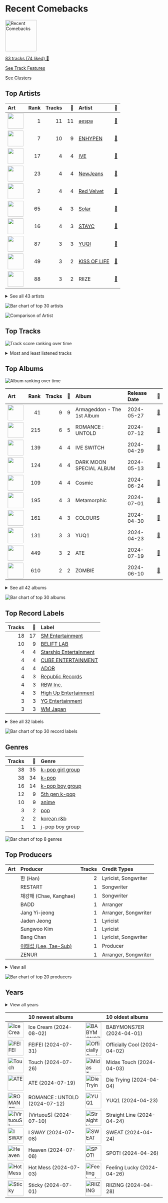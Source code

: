 # Recent Comebacks


<img src="https://mosaic.scdn.co/640/ab67616d00001e0207568782625b85282541394bab67616d00001e0211c27127b91e1e4266152362ab67616d00001e024f6afc385052250c766a5683ab67616d00001e02bf32f4be80afeb0e1a09b27d" alt="Recent Comebacks" width="100" />

[83 tracks (74 liked) 🔗](https://open.spotify.com/playlist/2UAy7fw8nOjoJvFsNZtjbI)

[See Track Features](audio_features.md)

[See Clusters](clusters/overview.md)

## Top Artists

| Art | Rank | Tracks | 💚 | Artist | 🔗 |
|:---|---:|---:|---:|:---|:---|
| <img src="https://i.scdn.co/image/ab6761610000e5eb573935eb61a1897aeb43c531" alt="" width="50" /> | 1 | 11 | 11 | [aespa](../../artists/aespa/overview.md) | [🔗](https://open.spotify.com/artist/6YVMFz59CuY7ngCxTxjpxE) |
| <img src="https://i.scdn.co/image/ab6761610000e5eb8665a74333bb3ca3fde5c06a" alt="" width="50" /> | 7 | 10 | 9 | [ENHYPEN](../../artists/enhypen/overview.md) | [🔗](https://open.spotify.com/artist/5t5FqBwTcgKTaWmfEbwQY9) |
| <img src="https://i.scdn.co/image/ab6761610000e5eb8939960e5144b51d7903899f" alt="" width="50" /> | 17 | 4 | 4 | [IVE](../../artists/ive/overview.md) | [🔗](https://open.spotify.com/artist/6RHTUrRF63xao58xh9FXYJ) |
| <img src="https://i.scdn.co/image/ab6761610000e5eb80668ba2b15094d083780ea9" alt="" width="50" /> | 23 | 4 | 4 | [NewJeans](../../artists/newjeans/overview.md) | [🔗](https://open.spotify.com/artist/6HvZYsbFfjnjFrWF950C9d) |
| <img src="https://i.scdn.co/image/ab6761610000e5eb02a562ea6b1dc718394010ac" alt="" width="50" /> | 2 | 4 | 4 | [Red Velvet](../../artists/red_velvet/overview.md) | [🔗](https://open.spotify.com/artist/1z4g3DjTBBZKhvAroFlhOM) |
| <img src="https://i.scdn.co/image/ab6761610000e5ebb0b4c8d0a415cab50e033129" alt="" width="50" /> | 65 | 4 | 3 | [Solar](../../artists/solar/overview.md) | [🔗](https://open.spotify.com/artist/5cYcI546S8Lf97m4mNdYLD) |
| <img src="https://i.scdn.co/image/ab6761610000e5eb6d2c52a7bb1e4582c6340529" alt="" width="50" /> | 16 | 4 | 3 | [STAYC](../../artists/stayc/overview.md) | [🔗](https://open.spotify.com/artist/01XYiBYaoMJcNhPokrg0l0) |
| <img src="https://i.scdn.co/image/ab6761610000e5eb569026949c9d74d8448c6559" alt="" width="50" /> | 87 | 3 | 3 | [YUQI](../../artists/yuqi/overview.md) | [🔗](https://open.spotify.com/artist/22aCD8IrQZjcPgZw728QT6) |
| <img src="https://i.scdn.co/image/ab6761610000e5eb77f6a3aedfcc4eba07fa14b3" alt="" width="50" /> | 49 | 3 | 2 | [KISS OF LIFE](../../artists/kiss_of_life/overview.md) | [🔗](https://open.spotify.com/artist/4TEK9tIkcoxib4GxT3O4ky) |
| <img src="https://i.scdn.co/image/ab6761610000e5eb1402fcb25db7c508972e172d" alt="" width="50" /> | 88 | 3 | 2 | RIIZE | [🔗](https://open.spotify.com/artist/2jOm3cYujQx6o1dxuiuqaX) |


<details>
<summary>See all 43 artists</summary>

| Art | Rank | Tracks | 💚 | Artist | 🔗 |
|:---|---:|---:|---:|:---|:---|
| <img src="https://i.scdn.co/image/ab6761610000e5eb75237a1ba0379041476012b3" alt="" width="50" /> | 10 | 3 | 2 | [Stray Kids](../../artists/stray_kids/overview.md) | [🔗](https://open.spotify.com/artist/2dIgFjalVxs4ThymZ67YCE) |
| <img src="https://i.scdn.co/image/ab6761610000e5eb9b445a3abb3dda380ec07243" alt="" width="50" /> | 12 | 2 | 2 | [SEVENTEEN](../../artists/seventeen/overview.md) | [🔗](https://open.spotify.com/artist/7nqOGRxlXj7N2JYbgNEjYH) |
| <img src="https://i.scdn.co/image/ab6761610000e5eb76643c12c77c6f4de9f5fdb5" alt="" width="50" /> | 37 | 2 | 2 | [EVERGLOW](../../artists/everglow/overview.md) | [🔗](https://open.spotify.com/artist/3ZZzT0naD25RhY2uZvIKkJ) |
| <img src="https://i.scdn.co/image/ab6761610000e5ebb0e2700dbc17b43328038f7a" alt="" width="50" /> | 5 | 2 | 2 | [ITZY](../../artists/itzy/overview.md) | [🔗](https://open.spotify.com/artist/2KC9Qb60EaY0kW4eH68vr3) |
| <img src="https://i.scdn.co/image/ab6761610000e5ebfbdd3f060e1cbe9e8eeaecac" alt="" width="50" /> | 148 | 2 | 2 | NAYEON | [🔗](https://open.spotify.com/artist/1VwDG9aBflQupaFNjUru9A) |
| <img src="https://i.scdn.co/image/ab6761610000e5ebc88257a512bc6cec18b7bc12" alt="" width="50" /> | 86 | 2 | 2 | BABYMONSTER | [🔗](https://open.spotify.com/artist/1SIocsqdEefUTE6XKGUiVS) |
| <img src="https://i.scdn.co/image/ab6761610000e5eb8acf72a6c3da24a6483255fa" alt="" width="50" /> | 68 | 1 | 1 | JEON SOMI | [🔗](https://open.spotify.com/artist/7zYj9S9SdIunYCfSm7vzAR) |
| <img src="https://i.scdn.co/image/ab6761610000e5eb9ec01c462c51ab9c67572abe" alt="" width="50" /> | 128 | 1 | 1 | Lexie Liu | [🔗](https://open.spotify.com/artist/6fs2or0cKLEM2xohWq8SoX) |
| <img src="https://i.scdn.co/image/ab6761610000e5eb846662aa85d520b2442d3cd5" alt="" width="50" /> | 70 | 1 | 1 | [BIBI](../../artists/bibi/overview.md) | [🔗](https://open.spotify.com/artist/6UbmqUEgjLA6jAcXwbM1Z9) |
| <img src="https://i.scdn.co/image/ab6761610000e5eb00beb181c5f5464f4562f90f" alt="" width="50" /> | 66 | 1 | 1 | [AKMU](../../artists/akmu/overview.md) | [🔗](https://open.spotify.com/artist/6OwKE9Ez6ALxpTaKcT5ayv) |
| <img src="https://i.scdn.co/image/ab6761610000e5ebced85d5f223e7301022a8599" alt="" width="50" /> | 40 | 1 | 1 | [SUNMI](../../artists/sunmi/overview.md) | [🔗](https://open.spotify.com/artist/6MoXcK2GyGg7FIyxPU5yW6) |
| <img src="https://i.scdn.co/image/ab6761610000e5eb2af0d0a6ee7180180dee3439" alt="" width="50" /> | 354 | 1 | 1 | SUHO | [🔗](https://open.spotify.com/artist/5zkf2Na8DKKJmtWX5Xrx3m) |
| <img src="https://i.scdn.co/image/ab6761610000e5eb2e75abbdf622da095f8b21cd" alt="" width="50" /> | 29 | 1 | 1 | [Dreamcatcher](../../artists/dreamcatcher/overview.md) | [🔗](https://open.spotify.com/artist/5V1qsQHdXNm4ZEZHWvFnqQ) |
| <img src="https://i.scdn.co/image/ab6761610000e5eb67810e4c96d753c946f54578" alt="" width="50" /> | 405 | 1 | 1 | Kep1er | [🔗](https://open.spotify.com/artist/5R7AMwDeroq6Ls0COQYpS4) |
| <img src="https://i.scdn.co/image/ab6761610000e5ebbc333412dcb39d8ef2bd91cc" alt="" width="50" /> | 127 | 1 | 1 | ZICO | [🔗](https://open.spotify.com/artist/4XpUIb8uuNlIWVKmgKZXC0) |
| <img src="https://i.scdn.co/image/ab6761610000e5eb5e97e9ea9133fbfa41e27498" alt="" width="50" /> | 8 | 1 | 1 | [TAEYEON](../../artists/taeyeon/overview.md) | [🔗](https://open.spotify.com/artist/3qNVuliS40BLgXGxhdBdqu) |
| <img src="https://i.scdn.co/image/ab6761610000e5ebd32fab76d88b728b883ebe03" alt="" width="50" /> | 69 | 1 | 1 | [WINTER](../../artists/winter/overview.md) | [🔗](https://open.spotify.com/artist/3mPquBmMu97Iq9TpzQ6ayI) |
| <img src="https://i.scdn.co/image/ab6761610000e5eb19b8aa4c64048670082c8e17" alt="" width="50" /> | 413 | 1 | 1 | KATSEYE | [🔗](https://open.spotify.com/artist/3c0gDdb9lhnHGFtP4prQpn) |
| | 413 | 1 | 1 | JULIE | [🔗](https://open.spotify.com/artist/3ZMTicGYs90UxyTEIScT5h) |
| <img src="https://i.scdn.co/image/ab6761610000e5ebf557ea741ee17c12dc7831b9" alt="" width="50" /> | 165 | 1 | 1 | TOKiMONSTA | [🔗](https://open.spotify.com/artist/3VwKSHAfgzV1DOHV0aANCI) |
| <img src="https://i.scdn.co/image/ab6761610000e5eb7edab262fe9cd72796d65421" alt="" width="50" /> | 156 | 1 | 1 | JO1 | [🔗](https://open.spotify.com/artist/2koP6FEfIEVk4l2Fe6jFhu) |
| <img src="https://i.scdn.co/image/ab6761610000e5eb760f73ec37178141135e3a16" alt="" width="50" /> | 413 | 1 | 1 | BADVILLAIN | [🔗](https://open.spotify.com/artist/2Y7fY3aflbCTxp6h5hw0CV) |
| <img src="https://i.scdn.co/image/ab6761610000e5eb7fd16327c86d500f83be1d6a" alt="" width="50" /> | 6 | 1 | 1 | [(G)I-DLE](../../artists/(g)i-dle/overview.md) | [🔗](https://open.spotify.com/artist/2AfmfGFbe0A0WsTYm0SDTx) |
| <img src="https://i.scdn.co/image/ab6761610000e5eb1edc72b57c227d48e28888b1" alt="" width="50" /> | 22 | 1 | 1 | [NMIXX](../../artists/nmixx/overview.md) | [🔗](https://open.spotify.com/artist/28ot3wh4oNmoFOdVajibBl) |
| <img src="https://i.scdn.co/image/ab6761610000e5ebd95cf4457fac4cc62311f84f" alt="" width="50" /> | 110 | 1 | 1 | JENNIE | [🔗](https://open.spotify.com/artist/250b0Wlc5Vk0CoUsaCY84M) |
| <img src="https://i.scdn.co/image/ab6761610000e5eb0576f9b8cd1e8c68afe0e3e6" alt="" width="50" /> | 413 | 1 | 1 | ARTMS | [🔗](https://open.spotify.com/artist/213zHiFZwtDVEqyxeCbk07) |
| <img src="https://i.scdn.co/image/ab6761610000e5eb425f54ce1d759837ec70f360" alt="" width="50" /> | 99 | 1 | 1 | BANG YEDAM | [🔗](https://open.spotify.com/artist/1slszTGbkp1uNnI6G5uD0X) |
| <img src="https://i.scdn.co/image/ab6761610000e5eb71b6b30387a37f787507e537" alt="" width="50" /> | 378 | 1 | 1 | Xdinary Heroes | [🔗](https://open.spotify.com/artist/1khChLj7REGqjM043PlYyn) |
| <img src="https://i.scdn.co/image/ab6761610000e5eb0405e7cc11aecb995703d398" alt="" width="50" /> | 73 | 1 | 1 | [Jackson Wang](../../artists/jackson_wang/overview.md) | [🔗](https://open.spotify.com/artist/1kfWoWgCugPkyxQP8lkRlY) |
| <img src="https://i.scdn.co/image/ab6761610000e5ebeb30a593572712cb0a32a645" alt="" width="50" /> | 28 | 1 | 1 | [WENDY](../../artists/wendy/overview.md) | [🔗](https://open.spotify.com/artist/0FRUZvZNPzM3YJMABJxf2K) |
| <img src="https://i.scdn.co/image/ab6761610000e5ebc90b4ce521212ed4c9f6b529" alt="" width="50" /> | 159 | 1 | 0 | ZEROBASEONE | [🔗](https://open.spotify.com/artist/7cjg7EkeZy3OI5o9Qthc6n) |
| <img src="https://i.scdn.co/image/ab6761610000e5ebf079b411705b38460bf575e6" alt="" width="50" /> | 277 | 1 | 0 | LISA | [🔗](https://open.spotify.com/artist/5L1lO4eRHmJ7a0Q6csE5cT) |
| <img src="https://i.scdn.co/image/ab6761610000e5eb450f7ba269d8a1ac6729081e" alt="" width="50" /> | 219 | 1 | 0 | XG | [🔗](https://open.spotify.com/artist/0LOK81e9H5lr61HlGGHqwA) |

</details>


![Bar chart of top 30 artists](../../images/playlists/recent_comebacks/artists.png)

![Comparison of Artist](../../images/playlists/recent_comebacks/artists_comparison.png)

## Top Tracks

![Track score ranking over time](../../images/playlists/recent_comebacks/top_tracks_time_series.png)


<details>
<summary>Most and least listened tracks</summary>

| Rank | ​ | Most listened tracks | Rank | ​​ | Least listened tracks |
|---:|:---|:---|---:|:---|:---|
| 82 | <img src="https://i.scdn.co/image/ab67616d0000b273090cfa22962b115ac530674c" alt="Armageddon - The 1st Album" width="50" /> | [Armageddon](../../artists/aespa/overview.md) | 917 | <img src="https://i.scdn.co/image/ab67616d0000b2734f6afc385052250c766a5683" alt="BABYMONS7ER" width="50" /> | LIKE THAT |
| 113 | <img src="https://i.scdn.co/image/ab67616d0000b2734f6afc385052250c766a5683" alt="BABYMONS7ER" width="50" /> | SHEESH | 917 | <img src="https://i.scdn.co/image/ab67616d0000b27355a4b0d253296e5fe7516d45" alt="DARK MOON SPECIAL ALBUM &lt;MEMORABILIA&gt;" width="50" /> | [Lucifer](../../artists/enhypen/overview.md) |
| 130 | <img src="https://i.scdn.co/image/ab67616d0000b273090cfa22962b115ac530674c" alt="Armageddon - The 1st Album" width="50" /> | [Mine](../../artists/aespa/overview.md) | 917 | <img src="https://i.scdn.co/image/ab67616d0000b27397265410628ab7f94a380c9d" alt="Rockstar" width="50" /> | Rockstar |
| 137 | <img src="https://i.scdn.co/image/ab67616d0000b273bf32f4be80afeb0e1a09b27d" alt="Officially Cool" width="50" /> | Officially Cool | 917 | <img src="https://i.scdn.co/image/ab67616d0000b273f42408abe884b81be4f9121b" alt="Ice Cream" width="50" /> | Ice Cream |
| 140 | <img src="https://i.scdn.co/image/ab67616d0000b273090cfa22962b115ac530674c" alt="Armageddon - The 1st Album" width="50" /> | [Supernova](../../artists/aespa/overview.md) | 917 | <img src="https://i.scdn.co/image/ab67616d0000b27373f05e5c2f5ec5cd07c6b6d9" alt="NA" width="50" /> | Magic (Feat. JULIE of KISS OF LIFE) |
| 167 | <img src="https://i.scdn.co/image/ab67616d0000b273090cfa22962b115ac530674c" alt="Armageddon - The 1st Album" width="50" /> | [Long Chat (#♥)](../../artists/aespa/overview.md) | 917 | <img src="https://i.scdn.co/image/ab67616d0000b27351700837cdbc6adddb88560a" alt="ATE" width="50" /> | [JJAM](../../artists/stray_kids/overview.md) |
| 186 | <img src="https://i.scdn.co/image/ab67616d0000b27307568782625b85282541394b" alt="Midas Touch" width="50" /> | [Midas Touch](../../artists/kiss_of_life/overview.md) | 917 | <img src="https://i.scdn.co/image/ab67616d0000b2737e76c17cfbc723800452a24f" alt="Touch" width="50" /> | Touch |
| 190 | <img src="https://i.scdn.co/image/ab67616d0000b27355a4b0d253296e5fe7516d45" alt="DARK MOON SPECIAL ALBUM &lt;MEMORABILIA&gt;" width="50" /> | [Fatal Trouble](../../artists/enhypen/overview.md) | 917 | <img src="https://i.scdn.co/image/ab67616d0000b27330e20e5e4aed73c95a7027c3" alt="ZOMBIE" width="50" /> | [Colourz](../../artists/everglow/overview.md) |
| 197 | <img src="https://i.scdn.co/image/ab67616d0000b27364097227a67397e231047524" alt="Cosmic" width="50" /> | [Cosmic](../../artists/red_velvet/overview.md) | 917 | <img src="https://i.scdn.co/image/ab67616d0000b2737e1eeb0d7cc374a168369c80" alt="Supernatural" width="50" /> | [Supernatural](../../artists/newjeans/overview.md) |
| 198 | <img src="https://i.scdn.co/image/ab67616d0000b27364097227a67397e231047524" alt="Cosmic" width="50" /> | [Sunflower](../../artists/red_velvet/overview.md) | 917 | <img src="https://i.scdn.co/image/ab67616d0000b27330e20e5e4aed73c95a7027c3" alt="ZOMBIE" width="50" /> | [ZOMBIE](../../artists/everglow/overview.md) |

</details>

## Top Albums

![Album ranking over time](../../images/playlists/recent_comebacks/top_albums_time_series.png)

| Art | Rank | Tracks | 💚 | Album | Release Date | 🔗 |
|:---|---:|---:|---:|:---|:---|:---|
| <img src="https://i.scdn.co/image/ab67616d0000b273090cfa22962b115ac530674c" alt="" width="50" /> | 41 | 9 | 9 | Armageddon - The 1st Album | 2024-05-27 | [🔗](https://open.spotify.com/album/058hCti9Bupb5CJc6bd3VB) |
| <img src="https://i.scdn.co/image/ab67616d0000b273653887a83332de0350151f10" alt="" width="50" /> | 215 | 6 | 5 | ROMANCE : UNTOLD | 2024-07-12 | [🔗](https://open.spotify.com/album/05I8FltCMnGa3kE38mpOkL) |
| <img src="https://i.scdn.co/image/ab67616d0000b27326cc1062ed475f238d244141" alt="" width="50" /> | 139 | 4 | 4 | IVE SWITCH | 2024-04-29 | [🔗](https://open.spotify.com/album/7z61DsZtWO2S4nC5xd0b9p) |
| <img src="https://i.scdn.co/image/ab67616d0000b27355a4b0d253296e5fe7516d45" alt="" width="50" /> | 124 | 4 | 4 | DARK MOON SPECIAL ALBUM <MEMORABILIA> | 2024-05-13 | [🔗](https://open.spotify.com/album/0OhJwEzXbK9Km6GQSPdmPU) |
| <img src="https://i.scdn.co/image/ab67616d0000b27364097227a67397e231047524" alt="" width="50" /> | 109 | 4 | 4 | Cosmic | 2024-06-24 | [🔗](https://open.spotify.com/album/5E8apoFsaUFhZxGGSju6aW) |
| <img src="https://i.scdn.co/image/ab67616d0000b2730cac27fa1830d50ff4a7a20d" alt="" width="50" /> | 195 | 4 | 3 | Metamorphic | 2024-07-01 | [🔗](https://open.spotify.com/album/6eTCq3XOz0rVJnelXro3Vk) |
| <img src="https://i.scdn.co/image/ab67616d0000b2733da7d11b9a40ccc0edf18961" alt="" width="50" /> | 161 | 4 | 3 | COLOURS | 2024-04-30 | [🔗](https://open.spotify.com/album/5Q1cKPuB4vPk8bIdfZH7Fm) |
| <img src="https://i.scdn.co/image/ab67616d0000b2736f99ccfe83f1eabd15ad3a14" alt="" width="50" /> | 131 | 3 | 3 | YUQ1 | 2024-04-23 | [🔗](https://open.spotify.com/album/7LYc8ngbhwha4aGJ5kVauc) |
| <img src="https://i.scdn.co/image/ab67616d0000b27351700837cdbc6adddb88560a" alt="" width="50" /> | 449 | 3 | 2 | ATE | 2024-07-19 | [🔗](https://open.spotify.com/album/3WdsoMKRqtw5Sgg67YrpnY) |
| <img src="https://i.scdn.co/image/ab67616d0000b27330e20e5e4aed73c95a7027c3" alt="" width="50" /> | 610 | 2 | 2 | ZOMBIE | 2024-06-10 | [🔗](https://open.spotify.com/album/6vGrWJmYXU9VqiqpOwPJ2r) |


<details>
<summary>See all 42 albums</summary>

| Art | Rank | Tracks | 💚 | Album | Release Date | 🔗 |
|:---|---:|---:|---:|:---|:---|:---|
| <img src="https://i.scdn.co/image/ab67616d0000b2737e1eeb0d7cc374a168369c80" alt="" width="50" /> | 494 | 2 | 2 | Supernatural | 2024-06-21 | [🔗](https://open.spotify.com/album/1FVw30SoC91lq1UZ6N9rwN) |
| <img src="https://i.scdn.co/image/ab67616d0000b2736c498180e56f57e7d7bcdb86" alt="" width="50" /> | 271 | 2 | 2 | SEVENTEEN BEST ALBUM '17 IS RIGHT HERE' | 2024-04-29 | [🔗](https://open.spotify.com/album/2Jrp37x38qZqtyrIrfxN4H) |
| <img src="https://i.scdn.co/image/ab67616d0000b27373f05e5c2f5ec5cd07c6b6d9" alt="" width="50" /> | 279 | 2 | 2 | NA | 2024-06-14 | [🔗](https://open.spotify.com/album/5zQI9dFbS9TrhvC9clgjz7) |
| <img src="https://i.scdn.co/image/ab67616d0000b273b657fbb27b17e7bd4691c2b2" alt="" width="50" /> | 193 | 2 | 2 | How Sweet | 2024-05-24 | [🔗](https://open.spotify.com/album/0EhZEM4RRz0yioTgucDhJq) |
| <img src="https://i.scdn.co/image/ab67616d0000b2734f6afc385052250c766a5683" alt="" width="50" /> | 94 | 2 | 2 | BABYMONS7ER | 2024-04-01 | [🔗](https://open.spotify.com/album/0eSbsl3j8jz96LC2NCLPc4) |
| <img src="https://i.scdn.co/image/ab67616d0000b27323a426c84e07e245fd609d84" alt="" width="50" /> | 156 | 2 | 2 | Algorhythm | 2024-05-15 | [🔗](https://open.spotify.com/album/7ji7zKkvRlYOsu3ehctQRx) |
| <img src="https://i.scdn.co/image/ab67616d0000b2734cd7f69b85766b3d3035c27c" alt="" width="50" /> | 187 | 2 | 1 | Sticky | 2024-07-01 | [🔗](https://open.spotify.com/album/3p68B7ZhETVmNbOov8JcF5) |
| <img src="https://i.scdn.co/image/ab67616d0000b2734d4c3b0dc9e24e3beb94325e" alt="" width="50" /> | 222 | 2 | 1 | RIIZING | 2024-04-28 | [🔗](https://open.spotify.com/album/4DdDtcluroMFPVLWFKykqk) |
| <img src="https://i.scdn.co/image/ab67616d0000b2731be74ecf7c58d22c00eea468" alt="" width="50" /> | 610 | 1 | 1 | [VirtuouS] | 2024-07-10 | [🔗](https://open.spotify.com/album/4PkR73YJKj5RGkC7QZVpM2) |
| <img src="https://i.scdn.co/image/ab67616d0000b273ec449471d321ade6ee416230" alt="" width="50" /> | 551 | 1 | 1 | Troubleshooting | 2024-04-30 | [🔗](https://open.spotify.com/album/26ogXm7X0kUSidtoaQVBei) |
| <img src="https://i.scdn.co/image/ab67616d0000b2737e76c17cfbc723800452a24f" alt="" width="50" /> | 610 | 1 | 1 | Touch | 2024-07-26 | [🔗](https://open.spotify.com/album/1hjqg3TuQ2YqooaPhxHwdv) |
| <img src="https://i.scdn.co/image/ab67616d0000b273f5a58b50c23c26f036418b10" alt="" width="50" /> | 587 | 1 | 1 | Straight Line | 2024-04-24 | [🔗](https://open.spotify.com/album/58nZRpRVzO9INTkg5Ystph) |
| <img src="https://i.scdn.co/image/ab67616d0000b2731b8ae147aceb9fc130391287" alt="" width="50" /> | 146 | 1 | 1 | SPOT! | 2024-04-26 | [🔗](https://open.spotify.com/album/3K3C9JjwCGQAzj3Bu7BUaI) |
| <img src="https://i.scdn.co/image/ab67616d0000b27369ad639dd6829cb2414a53f9" alt="" width="50" /> | 201 | 1 | 1 | RIIZING - The 1st Mini Album | 2024-06-17 | [🔗](https://open.spotify.com/album/23TA2tnqYnphv1MKkiS6x2) |
| <img src="https://i.scdn.co/image/ab67616d0000b273bf32f4be80afeb0e1a09b27d" alt="" width="50" /> | 107 | 1 | 1 | Officially Cool | 2024-04-02 | [🔗](https://open.spotify.com/album/7ak1PBCmrVLvOANEenebe9) |
| <img src="https://i.scdn.co/image/ab67616d0000b273ce09217bde99ac32fb509123" alt="" width="50" /> | 610 | 1 | 1 | OVERSTEP | 2024-06-03 | [🔗](https://open.spotify.com/album/15rdrWfjFtnMnzdZIemvoQ) |
| <img src="https://i.scdn.co/image/ab67616d0000b27307568782625b85282541394b" alt="" width="50" /> | 141 | 1 | 1 | Midas Touch | 2024-04-03 | [🔗](https://open.spotify.com/album/1HfTA0xDoZ0mswFO3GB3ef) |
| <img src="https://i.scdn.co/image/ab67616d0000b273d7112b403c7a97c2a3ad462c" alt="" width="50" /> | 186 | 1 | 1 | Love seeker | 2024-05-11 | [🔗](https://open.spotify.com/album/0fcbyNShvGubuLdQqpMSbF) |
| <img src="https://i.scdn.co/image/ab67616d0000b273370408df34b170c3402e84f2" alt="" width="50" /> | 610 | 1 | 1 | LOVE EPISODE | 2024-06-03 | [🔗](https://open.spotify.com/album/3HG5kKZPdKRspJFUvShae7) |
| <img src="https://i.scdn.co/image/ab67616d0000b273f42408abe884b81be4f9121b" alt="" width="50" /> | 610 | 1 | 1 | Ice Cream | 2024-08-02 | [🔗](https://open.spotify.com/album/5Q41ZTpaEpDVtgu1yAtAPR) |
| <img src="https://i.scdn.co/image/ab67616d0000b27366f7b6431ebb26c9b557a96b" alt="" width="50" /> | 375 | 1 | 1 | I SWAY | 2024-07-08 | [🔗](https://open.spotify.com/album/5WzUVTkKAvOayPui3DnsDz) |
| <img src="https://i.scdn.co/image/ab67616d0000b273979cf803b9d85291a17882ef" alt="" width="50" /> | 359 | 1 | 1 | Hot Mess | 2024-07-03 | [🔗](https://open.spotify.com/album/2PvpuCui1GVO8DkFcCHzYU) |
| <img src="https://i.scdn.co/image/ab67616d0000b2738f4f600429c480c475e8c5ad" alt="" width="50" /> | 197 | 1 | 1 | Heaven | 2024-07-08 | [🔗](https://open.spotify.com/album/68taLckvPxHRtNa8QjQJ5e) |
| <img src="https://i.scdn.co/image/ab67616d0000b273faad2d39e6eb398a6d5c8f47" alt="" width="50" /> | 508 | 1 | 1 | Feeling Lucky | 2024-04-26 | [🔗](https://open.spotify.com/album/4bc9PfPyv60qCh5S5g5eMb) |
| <img src="https://i.scdn.co/image/ab67616d0000b273211dd4f1141b597f5f1c2ac9" alt="" width="50" /> | 610 | 1 | 1 | FEIFEI | 2024-07-31 | [🔗](https://open.spotify.com/album/3iM9IcCKlZrTtvjgKvbtBW) |
| <img src="https://i.scdn.co/image/ab67616d0000b27311c27127b91e1e4266152362" alt="" width="50" /> | 189 | 1 | 1 | Die Trying | 2024-04-04 | [🔗](https://open.spotify.com/album/2Ov7bn3HyDgvAxtYPLosUR) |
| <img src="https://i.scdn.co/image/ab67616d0000b273a4dfc950d04a52b9efcd5c52" alt="" width="50" /> | 497 | 1 | 1 | Cheese | 2024-05-20 | [🔗](https://open.spotify.com/album/7qx75T9tAxkomFYsmFADV1) |
| <img src="https://i.scdn.co/image/ab67616d0000b2738231f3397bc3ac0d89815fa5" alt="" width="50" /> | 610 | 1 | 1 | Balloon in Love | 2024-06-13 | [🔗](https://open.spotify.com/album/2AxY2j1VRmHSoIooqtQ7p9) |
| <img src="https://i.scdn.co/image/ab67616d0000b2733eaf9b3c1c804fec2bb06ac0" alt="" width="50" /> | 610 | 1 | 1 | <Dall> | 2024-05-31 | [🔗](https://open.spotify.com/album/0hJloArA2Kb9xNBIv34osS) |
| <img src="https://i.scdn.co/image/ab67616d0000b273614336449d4e1000c65171cb" alt="" width="50" /> | 610 | 1 | 0 | WOKE UP | 2024-05-21 | [🔗](https://open.spotify.com/album/2e9eizo3Euh2aaBef2B2bw) |
| <img src="https://i.scdn.co/image/ab67616d0000b27378361eb2fde0048517f4a7f0" alt="" width="50" /> | 226 | 1 | 0 | SWEAT | 2024-04-24 | [🔗](https://open.spotify.com/album/0s6DjhEFFZOUSfnFmPMVIG) |
| <img src="https://i.scdn.co/image/ab67616d0000b27397265410628ab7f94a380c9d" alt="" width="50" /> | 610 | 1 | 0 | Rockstar | 2024-06-27 | [🔗](https://open.spotify.com/album/7wIIhHPyaxAHRvdNQQO2G9) |

</details>


![Bar chart of top 30 albums](../../images/playlists/recent_comebacks/albums.png)

## Top Record Labels

| Tracks | 💚 | Label |
|---:|---:|:---|
| 18 | 17 | [SM Entertainment](../../labels/sm_entertainment/overview.md) |
| 10 | 9 | [BELIFT LAB](../../labels/belift_lab/overview.md) |
| 4 | 4 | [Starship Entertainment](../../labels/starship_entertainment/overview.md) |
| 4 | 4 | [CUBE ENTERTAINMENT](../../labels/cube_entertainment/overview.md) |
| 4 | 4 | [ADOR](../../labels/ador/overview.md) |
| 4 | 3 | [Republic Records](../../labels/republic_records/overview.md) |
| 4 | 3 | [RBW Inc.](../../labels/rbw_inc_/overview.md) |
| 4 | 3 | [High Up Entertainment](../../labels/high_up_entertainment/overview.md) |
| 3 | 3 | [YG Entertainment](../../labels/yg_entertainment/overview.md) |
| 3 | 3 | [WM Japan](../../labels/wm_japan/overview.md) |


<details>
<summary>See all 32 labels</summary>

| Tracks | 💚 | Label |
|---:|---:|:---|
| 4 | 2 | [RCA Records Label](../../labels/rca_records_label/overview.md) |
| 3 | 2 | [Stone Music Entertainment](../../labels/stone_music_entertainment/overview.md) |
| 3 | 2 | [S2 ENTERTAINMENT INC.](../../labels/s2_entertainment_inc_/overview.md) |
| 3 | 2 | [Genie Music Corporation](../../labels/genie_music_corporation/overview.md) |
| 2 | 2 | Republic Records – NAYEON (TWICE) |
| 2 | 2 | [PLEDIS Entertainment](../../labels/pledis_entertainment/overview.md) |
| 1 | 1 | [WM Korea](../../labels/wm_korea/overview.md) |
| 1 | 1 | WAKEONE |
| 1 | 1 | THEBLACKLABEL |
| 1 | 1 | Netflix Music |
| 1 | 1 | MODHAUS |
| 1 | 1 | LAPONE Entertainment |
| 1 | 1 | KOZ Entertainment |
| 1 | 1 | I ONE Entertainment |
| 1 | 1 | HYBE |
| 1 | 1 | [Geffen](../../labels/geffen/overview.md) |
| 1 | 1 | [DREAMCATCHER COMPANY](../../labels/dreamcatcher_company/overview.md) |
| 1 | 1 | BIGPLANETMADE |
| 1 | 1 | Abyss Company |
| 1 | 1 | [88rising Music](../../labels/88rising_music/overview.md) |
| 1 | 0 | XGALX |
| 1 | 0 | Lloud Co. |

</details>


![Bar chart of top 30 record labels](../../images/playlists/recent_comebacks/labels.png)

## Genres

| Tracks | 💚 | Genre |
|---:|---:|:---|
| 38 | 35 | [k-pop girl group](../../genres/k-pop_girl_group/overview.md) |
| 38 | 34 | [k-pop](../../genres/k-pop/overview.md) |
| 16 | 14 | [k-pop boy group](../../genres/k-pop_boy_group/overview.md) |
| 12 | 9 | [5th gen k-pop](../../genres/5th_gen_k-pop/overview.md) |
| 10 | 9 | [anime](../../genres/anime/overview.md) |
| 3 | 2 | [pop](../../genres/pop/overview.md) |
| 2 | 2 | [korean r&b](../../genres/korean_r_b/overview.md) |
| 1 | 1 | j-pop boy group |

![Bar chart of top 8 genres](../../images/playlists/recent_comebacks/genres.png)

## Top Producers

| Art | Producer | Tracks | Credit Types |
|:---|:---|---:|:---|
| | 한 (Han) | 2 | Lyricist, Songwriter |
| | RESTART | 1 | Songwriter |
| | 채강해 (Chae, Kanghae) | 1 | Songwriter |
| | BADD | 1 | Arranger |
| | Jang Yi-jeong | 1 | Arranger, Songwriter |
| | Jaden Jeong | 1 | Lyricist |
| | Sungwoo Kim | 1 | Lyricist |
| | Bang Chan | 1 | Lyricist, Songwriter |
| | [이태섭 (Lee, Tae-Sub)](../../producers/이태섭_(lee,_tae-sub)/overview.md) | 1 | Producer |
| | ZENUR | 1 | Arranger, Songwriter |


<details>
<summary>View all</summary>

| Art | Producer | Tracks | Credit Types |
|:---|:---|---:|:---|
| | Arte | 1 | Arranger, Songwriter |
| | Nano | 1 | Arranger, Songwriter |
| | Ronnie Icon | 1 | Songwriter |
| | 김종수 (Kim, Jong-soo) | 1 | Songwriter |
| | Maria Marcus | 1 | Songwriter |
| | Andrew Choi | 1 | Songwriter |
| | BB ELLIOT | 1 | Songwriter |
| | 창빈 (Changbin) | 1 | Lyricist, Songwriter |
| | Dallas Koehike | 1 | Songwriter |
| | 김승현 (Kim, Seung-Hyeon) | 1 | Arranger |

</details>


![Bar chart of top 20 producers](../../images/playlists/recent_comebacks/producers.png)

## Years


<details>
<summary>View all years</summary>

| Year | Number of Tracks |
|:---|---:|
| [2024](2024/overview.md) | 83 |

</details>




| ​ | 10 newest albums | ​​ | 10 oldest albums |
|:---|:---|:---|:---|
| <img src="https://i.scdn.co/image/ab67616d0000b273f42408abe884b81be4f9121b" alt="Ice Cream" width="50" /> | Ice Cream (2024-08-02) | <img src="https://i.scdn.co/image/ab67616d0000b2734f6afc385052250c766a5683" alt="BABYMONS7ER" width="50" /> | BABYMONS7ER (2024-04-01) |
| <img src="https://i.scdn.co/image/ab67616d0000b273211dd4f1141b597f5f1c2ac9" alt="FEIFEI" width="50" /> | FEIFEI (2024-07-31) | <img src="https://i.scdn.co/image/ab67616d0000b273bf32f4be80afeb0e1a09b27d" alt="Officially Cool" width="50" /> | Officially Cool (2024-04-02) |
| <img src="https://i.scdn.co/image/ab67616d0000b2737e76c17cfbc723800452a24f" alt="Touch" width="50" /> | Touch (2024-07-26) | <img src="https://i.scdn.co/image/ab67616d0000b27307568782625b85282541394b" alt="Midas Touch" width="50" /> | Midas Touch (2024-04-03) |
| <img src="https://i.scdn.co/image/ab67616d0000b27351700837cdbc6adddb88560a" alt="ATE" width="50" /> | ATE (2024-07-19) | <img src="https://i.scdn.co/image/ab67616d0000b27311c27127b91e1e4266152362" alt="Die Trying" width="50" /> | Die Trying (2024-04-04) |
| <img src="https://i.scdn.co/image/ab67616d0000b273653887a83332de0350151f10" alt="ROMANCE : UNTOLD" width="50" /> | ROMANCE : UNTOLD (2024-07-12) | <img src="https://i.scdn.co/image/ab67616d0000b2736f99ccfe83f1eabd15ad3a14" alt="YUQ1" width="50" /> | YUQ1 (2024-04-23) |
| <img src="https://i.scdn.co/image/ab67616d0000b2731be74ecf7c58d22c00eea468" alt="[VirtuouS]" width="50" /> | [VirtuouS] (2024-07-10) | <img src="https://i.scdn.co/image/ab67616d0000b273f5a58b50c23c26f036418b10" alt="Straight Line" width="50" /> | Straight Line (2024-04-24) |
| <img src="https://i.scdn.co/image/ab67616d0000b27366f7b6431ebb26c9b557a96b" alt="I SWAY" width="50" /> | I SWAY (2024-07-08) | <img src="https://i.scdn.co/image/ab67616d0000b27378361eb2fde0048517f4a7f0" alt="SWEAT" width="50" /> | SWEAT (2024-04-24) |
| <img src="https://i.scdn.co/image/ab67616d0000b2738f4f600429c480c475e8c5ad" alt="Heaven" width="50" /> | Heaven (2024-07-08) | <img src="https://i.scdn.co/image/ab67616d0000b2731b8ae147aceb9fc130391287" alt="SPOT!" width="50" /> | SPOT! (2024-04-26) |
| <img src="https://i.scdn.co/image/ab67616d0000b273979cf803b9d85291a17882ef" alt="Hot Mess" width="50" /> | Hot Mess (2024-07-03) | <img src="https://i.scdn.co/image/ab67616d0000b273faad2d39e6eb398a6d5c8f47" alt="Feeling Lucky" width="50" /> | Feeling Lucky (2024-04-26) |
| <img src="https://i.scdn.co/image/ab67616d0000b2734cd7f69b85766b3d3035c27c" alt="Sticky" width="50" /> | Sticky (2024-07-01) | <img src="https://i.scdn.co/image/ab67616d0000b2734d4c3b0dc9e24e3beb94325e" alt="RIIZING" width="50" /> | RIIZING (2024-04-28) |